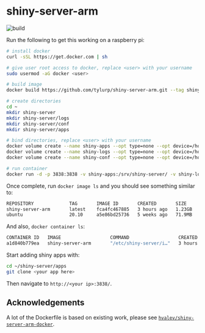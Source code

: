 # shiny-server-arm

![build](https://github.com/tyluRp/shiny-server-arm/workflows/build/badge.svg)

Run the following to get this working on a raspberry pi:

```bash
# install docker
curl -sSL https://get.docker.com | sh

# give user root access to docker, replace <user> with your username
sudo usermod -aG docker <user>

# build image
docker build https://github.com/tylurp/shiny-server-arm.git --tag shiny-server-arm

# create directories
cd ~
mkdir shiny-server
mkdir shiny-server/logs
mkdir shiny-server/conf
mkdir shiny-server/apps

# bind directories, replace <user> with your username
docker volume create --name shiny-apps --opt type=none --opt device=/home/<user>/shiny-server/apps/ --opt o=bind
docker volume create --name shiny-logs --opt type=none --opt device=/home/<user>/shiny-server/logs/ --opt o=bind
docker volume create --name shiny-conf --opt type=none --opt device=/home/<user>/shiny-server/conf/ --opt o=bind

# run container
docker run -d -p 3838:3838 -v shiny-apps:/srv/shiny-server/ -v shiny-logs:/var/log/shiny-server/ -v shiny-conf:/etc/shiny-server/ --name shiny-server-arm tylurp/shiny-server-arm
```

Once complete, run `docker image ls` and you should see something similar to:

```bash
REPOSITORY             TAG       IMAGE ID       CREATED       SIZE
shiny-server-arm       latest    fca4fc467885   3 hours ago   1.23GB
ubuntu                 20.10     a5e86bd25736   5 weeks ago   71.9MB
```

And also, `docker container ls`:

```bash
CONTAINER ID   IMAGE                  COMMAND                  CREATED       STATUS       PORTS                    NAMES
a1d840b779ea   shiny-server-arm       "/etc/shiny-server/i…"   3 hours ago   Up 3 hours   0.0.0.0:3838->3838/tcp   affectionate_shannon
```

Start adding shiny apps with:

```bash
cd ~/shiny-server/apps
git clone <your app here>
```

Then navigate to `http://<your ip>:3838/`.

## Acknowledgements

A lot of the Dockerfile is based on existing work, please see [`hvalev/shiny-server-arm-docker`](https://github.com/hvalev/shiny-server-arm-docker).